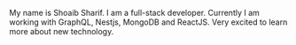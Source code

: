 My name is Shoaib Sharif. I am a full-stack developer. Currently I am working with GraphQL, Nestjs, MongoDB and ReactJS. Very excited to learn more about new technology.

